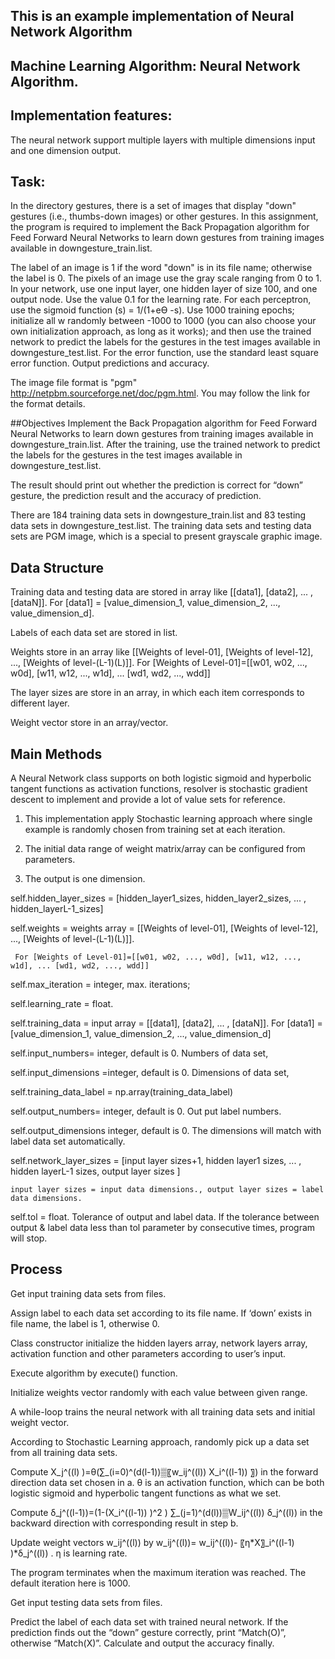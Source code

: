 ## This is an example implementation of Neural Network Algorithm

## Machine Learning Algorithm: Neural Network Algorithm.

## Implementation features:
The neural network support multiple layers with multiple dimensions input and one dimension output.

## Task:
In the directory gestures, there is a set of images that display "down" gestures (i.e., thumbs-down images) or other gestures. In this assignment, the program is required to implement the Back Propagation algorithm for Feed Forward Neural Networks to learn down gestures from training images available in downgesture_train.list. 


The label of an image is 1 if the word "down" is in its file name; otherwise the label is 0. The pixels of an image use the gray scale ranging from 0 to 1. In your network, use one input layer, one hidden layer of size 100, and one output node. Use the value 0.1 for the learning rate. For each perceptron, use the sigmoid function (s) = 1/(1+eƟ -s). Use 1000 training epochs; initialize all w randomly between -1000 to 1000 (you can also choose your own initialization approach, as long as it works); and then use the trained network to predict the labels for the gestures in the test images available in downgesture_test.list. For the error function, use the standard least square error function. Output predictions and accuracy.


The image file format is "pgm" <http://netpbm.sourceforge.net/doc/pgm.html>. You may follow the link for the format details. 


##Objectives
Implement the Back Propagation algorithm for Feed Forward Neural Networks to learn down gestures from training images available in downgesture_train.list. After the training, use the trained network to predict the labels for the gestures in the test images available in downgesture_test.list.

The result should print out whether the prediction is correct for “down” gesture, the prediction result and the accuracy of prediction.

There are 184 training data sets in downgesture_train.list and 83 testing data sets in downgesture_test.list. The training data sets and testing data sets are PGM image, which is a special to present grayscale graphic image.


## Data Structure
Training data and testing data are stored in array like [[data1], [data2], ... , [dataN]]. For [data1] = [value_dimension_1, value_dimension_2, ..., value_dimension_d].


Labels of each data set are stored in list.


Weights store in an array like [[Weights of level-01], [Weights of level-12], ..., [Weights of level-(L-1)(L)]]. For [Weights of Level-01]=[[w01, w02, ..., w0d], [w11, w12, ..., w1d], ... [wd1, wd2, ..., wdd]]


The layer sizes are store in an array, in which each item corresponds to different layer.


Weight vector store in an array/vector.


## Main Methods
A Neural Network class supports on both logistic sigmoid and hyperbolic tangent functions as activation functions, resolver is stochastic gradient descent to implement and provide a lot of value sets for reference.


1. This implementation apply Stochastic learning approach where single example is randomly chosen from training set at each iteration.


2. The initial data range of weight matrix/array can be configured from parameters.


3. The output is one dimension.
        


self.hidden_layer_sizes = [hidden_layer1_sizes, hidden_layer2_sizes, ... , hidden_layerL-1_sizes]     


self.weights = weights array = [[Weights of level-01], [Weights of level-12], ..., [Weights of level-(L-1)(L)]]. 


     For [Weights of Level-01]=[[w01, w02, ..., w0d], [w11, w12, ..., w1d], ... [wd1, wd2, ..., wdd]]


self.max_iteration = integer, max. iterations;


self.learning_rate = float.


self.training_data = input array = [[data1], [data2], ... , [dataN]]. For [data1] = [value_dimension_1, value_dimension_2, ..., value_dimension_d]


self.input_numbers= integer, default is 0. Numbers of data set,


self.input_dimensions =integer, default is 0. Dimensions of data set, 


self.training_data_label = np.array(training_data_label)


self.output_numbers= integer, default is 0. Out put label numbers.


self.output_dimensions integer, default is 0. The dimensions will match with label data set automatically. 



self.network_layer_sizes = [input layer sizes+1, hidden layer1 sizes, ... , hidden layerL-1 sizes, output layer sizes ] 


    input layer sizes = input data dimensions., output layer sizes = label data dimensions.


self.tol = float. Tolerance of output and label data. If the tolerance between output & label data less than tol parameter by consecutive times, program will stop. 


## Process
Get input training data sets from files.


Assign label to each data set according to its file name. If ‘down’ exists in file name, the label is 1, otherwise 0.


Class constructor initialize the hidden layers array, network layers array, activation function and other parameters according to user’s input.


Execute algorithm by execute() function.


Initialize weights vector randomly with each value between given range.


A while-loop trains the neural network with all training data sets and initial weight vector.


According to Stochastic Learning approach, randomly pick up a data set from all training data sets.


Compute X_j^((l) )=θ(∑_(i=0)^(d(l-1))▒〖w_ij^((l)) X_i^((l-1)) 〗) in the forward direction data set chosen in a. θ is an activation function, which can be both logistic sigmoid and hyperbolic tangent functions as what we set.	


Compute δ_j^((l-1))=(1-(X_i^((l-1)) )^2 ) ∑_(j=1)^(d(l))▒W_ij^((l))  δ_j^((l)) in the backward direction with corresponding result in step b.


Update weight vectors w_ij^((l)) by w_ij^((l))= w_ij^((l))- 〖η*X〗_i^((l-1) )*δ_j^((l)) . η is learning rate.


The program terminates when the maximum iteration was reached. The default iteration here is 1000.


Get input testing data sets from files.


Predict the label of each data set with trained neural network. If the prediction finds out the “down” gesture correctly, print “Match(O)”, otherwise “Match(X)”. Calculate and output the accuracy finally.


